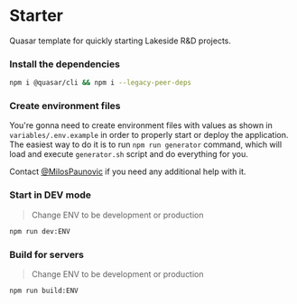# Starter

Quasar template for quickly starting Lakeside R&D projects.

### Install the dependencies

```bash
npm i @quasar/cli && npm i --legacy-peer-deps
```

### Create environment files

You're gonna need to create environment files with values as shown in `variables/.env.example` in order to properly start or deploy the application. The easiest way to do it is to run `npm run generator` command, which will load and execute `generator.sh` script and do everything for you.

Contact [@MilosPaunovic](https://github.com/MilosPaunovic) if you need any additional help with it.

### Start in DEV mode

>  Change ENV to be development or production

```bash
npm run dev:ENV
```

### Build for servers

>  Change ENV to be development or production

```bash
npm run build:ENV
```
